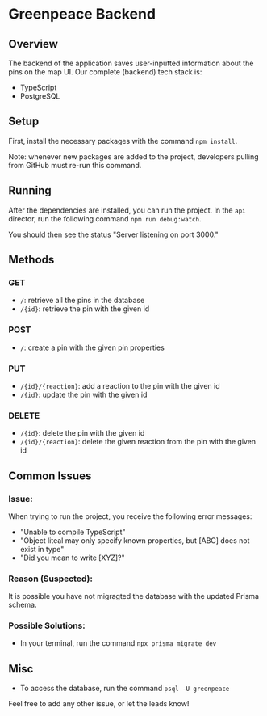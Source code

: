 # Greenpeace Backend

## Overview
The backend of the application saves user-inputted information about the pins on the map UI. Our complete (backend) tech stack is:
- TypeScript
- PostgreSQL

## Setup

First, install the necessary packages with the command `npm install`.

Note: whenever new packages are added to the project, developers pulling from GitHub must re-run this command.

## Running
After the dependencies are installed, you can run the project. In the `api` director, run the following command `npm run debug:watch`.

You should then see the status "Server listening on port 3000."

## Methods

### GET
- `/`: retrieve all the pins in the database
- `/{id}`: retrieve the pin with the given id

### POST
- `/`: create a pin with the given pin properties 

### PUT
- `/{id}/{reaction}`: add a reaction to the pin with the given id
- `/{id}`: update the pin with the given id

### DELETE
- `/{id}`: delete the pin with the given id
- `/{id}/{reaction}`: delete the given reaction from the pin with the given id 

## Common Issues

### Issue: 
When trying to run the project, you receive the following error messages:
- "Unable to compile TypeScript"
- "Object liteal may only specify known properties, but [ABC] does not exist in type"
- "Did you mean to write [XYZ]?"

### Reason (Suspected):
It is possible you have not migragted the database with the updated Prisma schema.

### Possible Solutions:
- In your terminal, run the command `npx prisma migrate dev`

## Misc
- To access the database, run the command `psql -U greenpeace`

Feel free to add any other issue, or let the leads know!